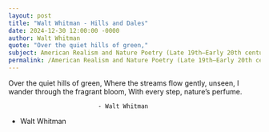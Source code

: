 ```yaml
---
layout: post
title: "Walt Whitman - Hills and Dales"
date: 2024-12-30 12:00:00 -0000
author: Walt Whitman
quote: "Over the quiet hills of green,"
subject: American Realism and Nature Poetry (Late 19th–Early 20th century)
permalink: /American Realism and Nature Poetry (Late 19th–Early 20th century)/Walt Whitman/Walt Whitman - Hills and Dales
---
```


Over the quiet hills of green,
Where the streams flow gently, unseen,
I wander through the fragrant bloom,
With every step, nature’s perfume.
 
                              
                             - Walt Whitman

- Walt Whitman
